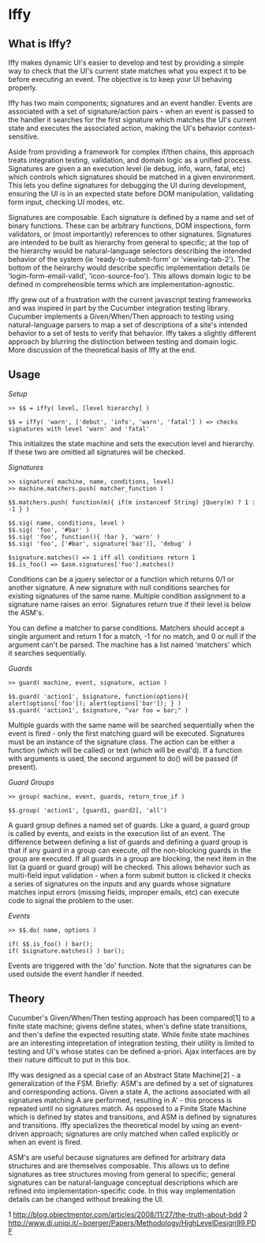 Iffy
=============

What is Iffy?
-------------

Iffy makes dynamic UI's easier to develop and test by providing a simple way to check that the UI's
current state matches what you expect it to be before executing an event.  The objective is to keep
your UI behaving properly.

Iffy has two main components; signatures and an event handler.  Events are associated with a
set of signature/action pairs - when an event is passed to the handler it searches for the first 
signature which matches the UI's current state and executes the associated action, making the UI's
behavior context-sensitive.

Aside from providing a framework for complex if/then chains, this approach treats integration testing,
validation, and domain logic as a unified process.  Signatures are given a an execution level (ie
debug, info, warn, fatal, etc) which controls which signatures should be matched in a given environment.
This lets you define signatures for debugging the UI during development, ensuring the UI is in an expected 
state before DOM manipulation, validating form input, checking UI modes, etc.

Signatures are composable.  Each signature is defined by a name and set of binary functions.  These can 
be arbitrary functions, DOM inspections, form validators, or (most importantly) references to other signatures.
Signatures are intended to be built as hierarchy from general to specific; at the top of the hierarchy
would be natural-language selectors describing the intended behavior of the system (ie 'ready-to-submit-form'
 or 'viewing-tab-2').  The bottom of the heirarchy would describe specific implementation details (ie 
 'login-form-email-valid', 'icon-source-foo').  This allows domain logic to be defined in comprehensible
 terms which are implementation-agnostic.

Iffy grew out of a frustration with the current javascript testing frameworks and was inspired in part
by the Cucumber integration testing library.  Cucumber implements a Given/When/Then approach to testing
using natural-language parsers to map a set of descriptions of a site's intended behavior to a set of
tests to verify that behavior.  Iffy takes a slightly different approach by blurring the distinction 
between testing and domain logic.  More discussion of the theoretical basis of Iffy at the end.


Usage
-------------

_Setup_

    >> $$ = iffy( level, [level hierarchy] )

    $$ = iffy( 'warn', ['debut', 'info', 'warn', 'fatal'] ) => checks signatures with level 'warn' and 'fatal'

This initializes the state machine and sets the execution level and hierarchy.  If these two are omitted
all signatures will be checked. 

_Signatures_

    >> signature( machine, name, conditions, level)
    >> machine.matchers.push( matcher_function )

    $$.matchers.push( function(m){ if(m instanceof String) jQuery(m) ? 1 : -1 } )

    $$.sig( name, conditions, level )
    $$.sig( 'foo', '#bar' )
    $$.sig( 'foo', function(){ !bar }, 'warn' )
    $$.sig( 'foo', ['#bar', signature('baz')], 'debug' )

    $signature.matches() => 1 iff all conditions return 1
    $$.is_foo() => $asm.signatures['foo'].matches()

Conditions can be a jquery selector or a function which returns 0/1 or another signature.  A new signature
with null conditions searches for existing signatures of the same name.  Multiple condition assignment
to a signature name raises an error.  Signatures return true if their level is below the ASM's.

You can define a matcher to parse conditions.  Matchers should accept a single argument and return 1 for
a match, -1 for no match, and 0 or null if the argument can't be parsed.  The machine has a list named
'matchers' which it searches sequentially.


_Guards_

    >> guard( machine, event, signature, action )

    $$.guard( 'action1', $signature, function(options){ alert(options['foo']); alert(options['bar']); } )
    $$.guard( 'action1', $signature, "var foo = bar;" )

Multiple guards with the same name will be searched sequentially when the event is fired - only the 
first matching guard will be executed.  Signatures must be an instance of the signature class. 
The action can be either a function (which will be called) or text (which will be eval'd).  If a
function with arguments is used, the second argument to do() will be passed (if present).


_Guard Groups_

    >> group( machine, event, guards, return_true_if )

    $$.group( 'action1', [guard1, guard2], 'all')

A guard group defines a named set of guards.  Like a guard, a guard group
is called by events, and exists in the execution list of an event.  The difference between defining
a list of guards and defining a guard group is that if any guard in a group can execute, *all* the
non-blocking guards in the group are executed.  If all guards in a group are blocking, the next item
in the list (a guard or guard group) will be checked.  This allows behavior such as multi-field input
validation - when a form submit button is clicked it checks a series of signatures on the inputs and
any guards whose signature matches input errors (missing fields, improper emails, etc) can execute code
to signal the problem to the user.

_Events_

    >> $$.do( name, options )

    if( $$.is_foo() ) bar();
    if( $signature.matches() ) bar();

Events are triggered with the 'do' function.  Note that the signatures can be used outside the event handler
if needed.



Theory
-------------

Cucumber's Given/When/Then testing approach has been compared[1] to a finite state machine; givens define 
states, when's define state transitions, and then's define the expected resulting state.  While finite
state machines are an interesting intepretation of integration testing, their utility is limited to testing
and UI's whose states can be defined a-priori.  Ajax interfaces are by their nature difficult to put in
this box.

Iffy was designed as a special case of an Abstract State Machine[2] - a generalization of the FSM.
Briefly: ASM's are defined by a set of signatures and corresponding actions.  Given a state A, the actions
associated with all signatures matching A are performed, resulting in A' - this process is repeated
until no signatures match.  As opposed to a Finite State Machine which is defined by states and transitions,
and ASM is defined by signatures and transitions.  Iffy specializes the theoretical model by using an 
event-driven approach; signatures are only matched when called explicitly or when an event is fired.

ASM's are useful because signatures are defined for arbitrary data structures and are themselves composable.
This allows us to define signatures as tree structures moving from general to specific; general signatures 
can be natural-language conceptual descriptions which are refined into implementation-specific code.
In this way implementation details can be changed without breaking the UI.

1 http://blog.objectmentor.com/articles/2008/11/27/the-truth-about-bdd
2 http://www.di.unipi.it/~boerger/Papers/Methodology/HighLevelDesign99.PDF
